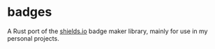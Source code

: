 # badges

A Rust port of the [shields.io](https://shields.io) badge maker library, mainly
for use in my personal projects.
